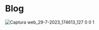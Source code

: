 # Blog
![Captura web_29-7-2023_174613_127 0 0 1](https://github.com/dy-olivares/Blog/assets/129364431/4b401582-9402-4110-8060-ef38dc49b47b)
